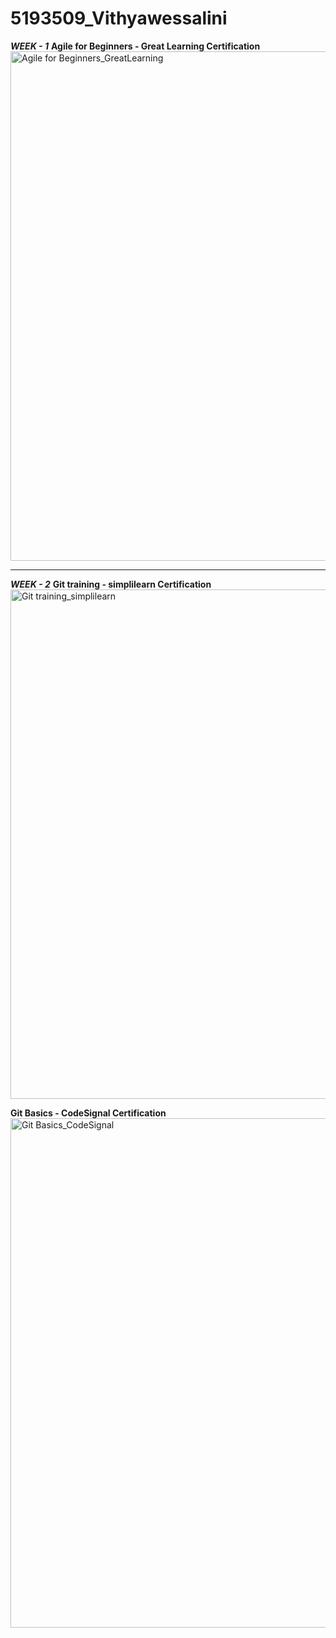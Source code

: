# 5193509_Vithyawessalini
***WEEK - 1***
**Agile for Beginners - Great Learning Certification**
<img width="1903" height="815" alt="Agile for Beginners_GreatLearning" src="https://github.com/user-attachments/assets/6c41a878-1add-4e13-99a6-bb261d2d8850" />

---

***WEEK - 2***
**Git training - simplilearn Certification**
<img width="1903" height="815" alt="Git training_simplilearn" src="https://github.com/user-attachments/assets/611d469d-8a10-4dd6-be95-918231061bb1" />

**Git Basics - CodeSignal Certification**
<img width="1903" height="815" alt="Git Basics_CodeSignal" src="https://github.com/user-attachments/assets/67850cc6-81ab-4f3a-a632-732c07414c32" />

